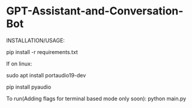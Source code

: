 # GPT-Assistant-and-Conversation-Bot

INSTALLATION/USAGE:

pip install -r requirements.txt

If on linux:

sudo apt install portaudio19-dev

pip install pyaudio

To run(Adding flags for terminal based mode only soon):
python main.py
